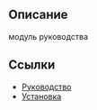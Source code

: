 ## Описание

модуль руководства

## Ссылки

* [Руководство](guide/ru/README.md)
* [Установка](guide/ru/install.md)
